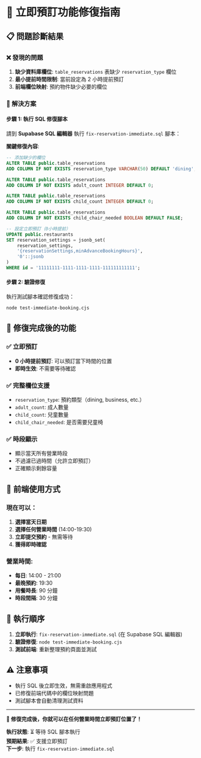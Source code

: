 # 🚀 立即預訂功能修復指南

## 📋 問題診斷結果

### ❌ 發現的問題
1. **缺少資料庫欄位**: `table_reservations` 表缺少 `reservation_type` 欄位
2. **最小提前時間限制**: 當前設定為 2 小時提前預訂
3. **前端欄位映射**: 預約物件缺少必要的欄位

### 🔧 解決方案

#### 步驟 1: 執行 SQL 修復腳本
請到 **Supabase SQL 編輯器** 執行 `fix-reservation-immediate.sql` 腳本：

**關鍵修復內容**:
```sql
-- 添加缺少的欄位
ALTER TABLE public.table_reservations 
ADD COLUMN IF NOT EXISTS reservation_type VARCHAR(50) DEFAULT 'dining';

ALTER TABLE public.table_reservations 
ADD COLUMN IF NOT EXISTS adult_count INTEGER DEFAULT 0;

ALTER TABLE public.table_reservations 
ADD COLUMN IF NOT EXISTS child_count INTEGER DEFAULT 0;

ALTER TABLE public.table_reservations 
ADD COLUMN IF NOT EXISTS child_chair_needed BOOLEAN DEFAULT FALSE;

-- 設定立即預訂（0小時提前）
UPDATE public.restaurants 
SET reservation_settings = jsonb_set(
    reservation_settings,
    '{reservationSettings,minAdvanceBookingHours}',
    '0'::jsonb
)
WHERE id = '11111111-1111-1111-1111-111111111111';
```

#### 步驟 2: 驗證修復
執行測試腳本確認修復成功：
```bash
node test-immediate-booking.cjs
```

## 🎯 修復完成後的功能

### ✅ 立即預訂
- **0 小時提前預訂**: 可以預訂當下時間的位置
- **即時生效**: 不需要等待確認

### ✅ 完整欄位支援
- `reservation_type`: 預約類型（dining, business, etc.）
- `adult_count`: 成人數量
- `child_count`: 兒童數量  
- `child_chair_needed`: 是否需要兒童椅

### ✅ 時段顯示
- 顯示當天所有營業時段
- 不過濾已過時間（允許立即預訂）
- 正確顯示剩餘容量

## 📱 前端使用方式

### 現在可以：
1. **選擇當天日期**
2. **選擇任何營業時間** (14:00-19:30)
3. **立即提交預約** - 無需等待
4. **獲得即時確認**

### 營業時間:
- **每日**: 14:00 - 21:00
- **最晚預約**: 19:30
- **用餐時長**: 90 分鐘
- **時段間隔**: 30 分鐘

## 🔄 執行順序

1. **立即執行**: `fix-reservation-immediate.sql` (在 Supabase SQL 編輯器)
2. **驗證修復**: `node test-immediate-booking.cjs`
3. **測試前端**: 重新整理預約頁面並測試

## ⚠️ 注意事項

- 執行 SQL 後立即生效，無需重啟應用程式
- 已修復前端代碼中的欄位映射問題
- 測試腳本會自動清理測試資料

---

**🎉 修復完成後，你就可以在任何營業時間立即預訂位置了！**

**執行狀態**: ⏳ 等待 SQL 腳本執行  
**預期結果**: ✅ 支援立即預訂  
**下一步**: 執行 `fix-reservation-immediate.sql`

